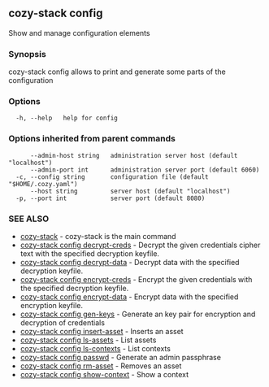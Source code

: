 ## cozy-stack config

Show and manage configuration elements

### Synopsis

cozy-stack config allows to print and generate some parts of the configuration

### Options

```
  -h, --help   help for config
```

### Options inherited from parent commands

```
      --admin-host string   administration server host (default "localhost")
      --admin-port int      administration server port (default 6060)
  -c, --config string       configuration file (default "$HOME/.cozy.yaml")
      --host string         server host (default "localhost")
  -p, --port int            server port (default 8080)
```

### SEE ALSO

* [cozy-stack](cozy-stack.md)	 - cozy-stack is the main command
* [cozy-stack config decrypt-creds](cozy-stack_config_decrypt-creds.md)	 - Decrypt the given credentials cipher text with the specified decryption keyfile.
* [cozy-stack config decrypt-data](cozy-stack_config_decrypt-data.md)	 - Decrypt data with the specified decryption keyfile.
* [cozy-stack config encrypt-creds](cozy-stack_config_encrypt-creds.md)	 - Encrypt the given credentials with the specified decryption keyfile.
* [cozy-stack config encrypt-data](cozy-stack_config_encrypt-data.md)	 - Encrypt data with the specified encryption keyfile.
* [cozy-stack config gen-keys](cozy-stack_config_gen-keys.md)	 - Generate an key pair for encryption and decryption of credentials
* [cozy-stack config insert-asset](cozy-stack_config_insert-asset.md)	 - Inserts an asset
* [cozy-stack config ls-assets](cozy-stack_config_ls-assets.md)	 - List assets
* [cozy-stack config ls-contexts](cozy-stack_config_ls-contexts.md)	 - List contexts
* [cozy-stack config passwd](cozy-stack_config_passwd.md)	 - Generate an admin passphrase
* [cozy-stack config rm-asset](cozy-stack_config_rm-asset.md)	 - Removes an asset
* [cozy-stack config show-context](cozy-stack_config_show-context.md)	 - Show a context

